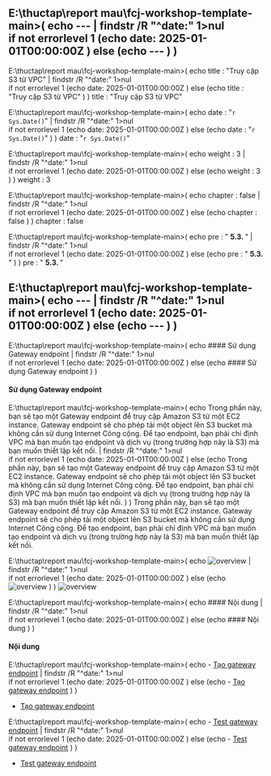 
E:\thuctap\report mau\fcj-workshop-template-main>(
echo ---   | findstr /R "^date:"  1>nul  
 if not errorlevel 1 (echo date: 2025-01-01T00:00:00Z )  else (echo --- ) 
) 
---

E:\thuctap\report mau\fcj-workshop-template-main>(
echo title : "Truy cập S3 từ VPC"   | findstr /R "^date:"  1>nul  
 if not errorlevel 1 (echo date: 2025-01-01T00:00:00Z )  else (echo title : "Truy cập S3 từ VPC" ) 
) 
title : "Truy cập S3 từ VPC"

E:\thuctap\report mau\fcj-workshop-template-main>(
echo date :  "`r Sys.Date()`"    | findstr /R "^date:"  1>nul  
 if not errorlevel 1 (echo date: 2025-01-01T00:00:00Z )  else (echo date :  "`r Sys.Date()`"  ) 
) 
date :  "`r Sys.Date()`" 

E:\thuctap\report mau\fcj-workshop-template-main>(
echo weight : 3   | findstr /R "^date:"  1>nul  
 if not errorlevel 1 (echo date: 2025-01-01T00:00:00Z )  else (echo weight : 3 ) 
) 
weight : 3

E:\thuctap\report mau\fcj-workshop-template-main>(
echo chapter : false   | findstr /R "^date:"  1>nul  
 if not errorlevel 1 (echo date: 2025-01-01T00:00:00Z )  else (echo chapter : false ) 
) 
chapter : false

E:\thuctap\report mau\fcj-workshop-template-main>(
echo pre : " <b> 5.3. </b> "   | findstr /R "^date:"  1>nul  
 if not errorlevel 1 (echo date: 2025-01-01T00:00:00Z )  else (echo pre : " <b> 5.3. </b> " ) 
) 
pre : " <b> 5.3. </b> "

E:\thuctap\report mau\fcj-workshop-template-main>(
echo ---   | findstr /R "^date:"  1>nul  
 if not errorlevel 1 (echo date: 2025-01-01T00:00:00Z )  else (echo --- ) 
) 
---

E:\thuctap\report mau\fcj-workshop-template-main>(
echo #### Sử dụng Gateway endpoint   | findstr /R "^date:"  1>nul  
 if not errorlevel 1 (echo date: 2025-01-01T00:00:00Z )  else (echo #### Sử dụng Gateway endpoint ) 
) 
#### Sử dụng Gateway endpoint

E:\thuctap\report mau\fcj-workshop-template-main>(
echo Trong phần này, bạn sẽ tạo một Gateway endpoint để truy cập Amazon S3 từ một EC2 instance. Gateway endpoint sẽ cho phép tải một object lên S3 bucket mà không cần sử dụng Internet Công cộng. Để tạo endpoint, bạn phải chỉ định VPC mà bạn muốn tạo endpoint và dịch vụ (trong trường hợp này là S3) mà bạn muốn thiết lập kết nối.   | findstr /R "^date:"  1>nul  
 if not errorlevel 1 (echo date: 2025-01-01T00:00:00Z )  else (echo Trong phần này, bạn sẽ tạo một Gateway endpoint để truy cập Amazon S3 từ một EC2 instance. Gateway endpoint sẽ cho phép tải một object lên S3 bucket mà không cần sử dụng Internet Công cộng. Để tạo endpoint, bạn phải chỉ định VPC mà bạn muốn tạo endpoint và dịch vụ (trong trường hợp này là S3) mà bạn muốn thiết lập kết nối. ) 
) 
Trong phần này, bạn sẽ tạo một Gateway endpoint để truy cập Amazon S3 từ một EC2 instance. Gateway endpoint sẽ cho phép tải một object lên S3 bucket mà không cần sử dụng Internet Công cộng. Để tạo endpoint, bạn phải chỉ định VPC mà bạn muốn tạo endpoint và dịch vụ (trong trường hợp này là S3) mà bạn muốn thiết lập kết nối.

E:\thuctap\report mau\fcj-workshop-template-main>(
echo ![overview](/images/5-Workshop/5.3-S3-vpc/diagram2.png)   | findstr /R "^date:"  1>nul  
 if not errorlevel 1 (echo date: 2025-01-01T00:00:00Z )  else (echo ![overview](/images/5-Workshop/5.3-S3-vpc/diagram2.png) ) 
) 
![overview](/images/5-Workshop/5.3-S3-vpc/diagram2.png)

E:\thuctap\report mau\fcj-workshop-template-main>(
echo #### Nội dung   | findstr /R "^date:"  1>nul  
 if not errorlevel 1 (echo date: 2025-01-01T00:00:00Z )  else (echo #### Nội dung ) 
) 
#### Nội dung

E:\thuctap\report mau\fcj-workshop-template-main>(
echo - [Tạo gateway endpoint](3.1-create-gwe/)   | findstr /R "^date:"  1>nul  
 if not errorlevel 1 (echo date: 2025-01-01T00:00:00Z )  else (echo - [Tạo gateway endpoint](3.1-create-gwe/) ) 
) 
- [Tạo gateway endpoint](3.1-create-gwe/)

E:\thuctap\report mau\fcj-workshop-template-main>(
echo - [Test gateway endpoint](3.2-test-gwe/)   | findstr /R "^date:"  1>nul  
 if not errorlevel 1 (echo date: 2025-01-01T00:00:00Z )  else (echo - [Test gateway endpoint](3.2-test-gwe/) ) 
) 
- [Test gateway endpoint](3.2-test-gwe/)

